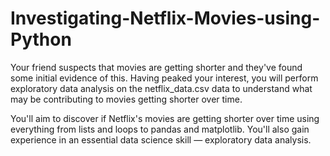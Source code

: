 # Investigating-Netflix-Movies-using-Python

Your friend suspects that movies are getting shorter and they've found some initial evidence of this. Having peaked your interest, you will perform exploratory data analysis on the netflix_data.csv data to understand what may be contributing to movies getting shorter over time.

You'll aim to discover if Netflix's movies are getting shorter over time using everything from lists and loops to pandas and matplotlib. You'll also gain experience in an essential data science skill — exploratory data analysis.
